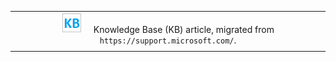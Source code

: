 ||
| :---: |
| ![Knowledge Base (KB) letters](media/kb-letters-blue-32px.png) &nbsp; &nbsp; Knowledge Base (KB) article, migrated from `https://support.microsoft.com/`. |
||